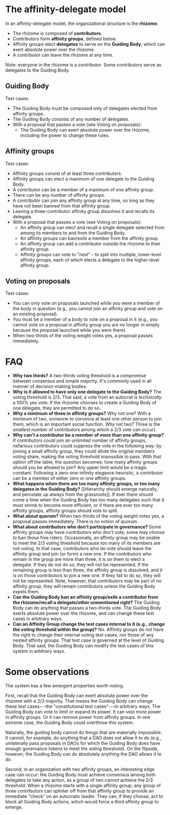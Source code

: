 # The affinity-delegate model
In an affinity-delegate model, the organizational structure is the **rhizome**.

- The rhizome is composed of **contributors**.
- Contributors form **affinity groups**, defined below.
- Affinity groups elect **delegates** to serve on the **Guiding Body**, which can exert absolute power over the rhizome.
- A contributor can leave the rhizome at any time.

Note: everyone in the rhizome is a contributor. Some contributors serve as delegates to the Guiding Body. 

## Guiding Body 
Test cases:

- The Guiding Body must be composed only of delegates elected from affinity groups.
- The Guiding Body consists of any number of delegates.
- With a proposal that passes a vote (see Voting on proposals):
	- The Guiding Body can exert absolute power over the rhizome, including the power to change these rules.

## Affinity groups
Test cases:

- Affinity groups consist of at least three contributors. 
- Affinity groups can elect a maximum of one delegate to the Guiding Body.
- A contributor can be a member of a maximum of one affinity group.
- There can be any number of affinity groups.
- A contributor can join any affinity group at any time, so long as they have not been banned from that affinity group.
- Leaving a three-contributor affinity group dissolves it and recalls its delegate.
- With a proposal that passes a vote (see Voting on proposals):
	- An affinity group can elect and recall a single delegate selected from among its members to and from the Guiding Body. 
	- An affinity groups can ban/exile a member from the affinity group.
	- An affinity group can add a contributor outside the rhizome to their affinity group.
	- Affinity groups can vote to "nest" - to split into multiple, lower-level affinity groups, each of which elects a delegate to the higher-level affinity group.
	
## Voting on proposals

Test cases:

- You can only vote on proposals launched while you were a member of the body in question (e.g., you cannot join an affinity group and vote on an existing proposal).
- You must be a member of a body to vote on a proposal in it (e.g., you cannot vote on a proposal in affinity group you are no longer in simply because the proposal launched while you were there).
- When two-thirds of the voting weight votes yes, a proposal passes immediately. 

# FAQ
- **Why two thirds?** A two-thirds voting threshold is a compromise between consensus and simple majority. It's commonly used in all manner of decision-making bodies.
- **Why is it allowed to have only one delegate to the Guiding Body?** The voting threshold is 2/3. That said, a vote from an autocrat is *technically* a 100% yes vote. If the rhizome chooses to create a Guiding Body of one delegate, they are permitted to do so.
- **Why a minimum of three in affinity groups?** Why not one? With a minimum of two, someone to convince at least one other person to join them, which is an important social function. Why not two? Three is the smallest number of contributors among which a 2/3 vote can occur).
- **Why can't a contributor be a member of more than one affinity group?** If contributors could join an unlimited number of affinity groups, nefarious contributors could suppress the vote in the following way: by joining a small affinity group, they could dilute the original members voting share, making the voting threshold impossible to pass.  With that option off the table, the question becomes: how many affinity groups *should* you be allowed to join? Any upper limit would be a magic constant. Following a zero-one-infinity elegance heuristic, a contributor can be a member of either zero or one affinity groups.
- **What happens when there are too many affinity groups, or too many delegates in the Guiding Body?** [[Hierarchy should emerge naturally, and percolate up always from the grassroots]]. If ever there should come a time when the Guiding Body has too many delegates such that it must shrink to become more efficient, or if there are ever too many affinity groups, affinity groups should vote to split.
- **What about quorum?** When two-thirds of the voting weight votes yes, a proposal passes immediately. There is no notion of quorum.
- **What about contributors who don't participate in governance?** Some affinity groups  may have contributors who don't vote; some may choose to ban those free riders. Occasionally, an affinity group may be unable to meet the 2/3 voting threshold because too many of its members are not voting. In that case, contributors who *do* vote should leave the affinity group and join (or form) a new one. If the contributors who remain in the group are more than three, it is on them to elect a delegate. If they do not do so, they will not be represented.  If the remaining group is less than three, the affinity group is dissolved, and it is on those contributors to join a new one. If they fail to do so, they will not be represented. Note, however, that contributors *may* be part of no affinity group; they will remain contributors unless the Guiding Body expels them.
- **Can the Guiding Body ban an affinity group/exile a contributor from the rhizome/recall a delegate/other unmentioned right?** The Guiding Body can do anything that passes a two-thirds vote. The Guiding Body exerts absolute power over the rhizome, and can change these test cases in arbitrary ways.
- **Can an Affinity Group change the test cases internal to it (e.g., change the voting threshold within the group)?**  No.  Affinity groups do not have the right to change their internal voting test cases, nor those of any nested affinity groups. That test case is governed at the level of Guiding Body. That said, the Guiding Body can modify the test cases of this system in arbitrary ways.

# Some observations
The system has a few emergent properties worth noting.

First, recall that the Guiding Body can exert absolute power over the rhizome with a 2/3 majority. That means the Guiding Body can change these test cases---the "constitutional test cases"---in arbitrary ways. The Guiding Body can vote to limit or expand its power. It can vest more power in affinity groups. Or it can remove power from affinity groups. In one extreme case, the  Guiding Body could overthrow this system. 

Naturally, the guiding body cannot do things that are materially impossible. It cannot, for example, do anything that a DAO does not allow it to do (e.g., unilaterally pass proposals in DAOs  for which the Guiding Body does have enough governance tokens to meet the voting threshold). On the flipside, however, the Guiding Body  can do absolutely anything the DAO allows it to do.

Second, in an organization with two affinity groups, an interesting edge case can occur: the Guiding Body must achieve consensus among both delegates to take any action, as a group of two cannot achieve the 2/3 threshold. When a rhizome starts with a single affinity group,  any group of three contributors can splinter off from that affinity group to provide an immediate "check" on an autocratic leader. They can, if they choose, act to block all Guiding Body actions, wihch would force a third affinity group to emerge.
